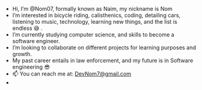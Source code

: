 -  Hi, I’m @Nom07, formally known as Naim, my nickname is Nom
-  I’m interested in bicycle riding, calisthenics, coding, detailing cars, listening to music, technology, learning new things, and the list is endless 😅  .
-  I’m currently studying computer science, and skills to become a software engineer. 
-  I’m looking to collaborate on different projects for learning purposes and growth.
-  My past career entails in law enforcement, and my future is in Software engineering 😎
- 📫 You can reach me at: DevNom7@gmail.com
- 

<!---
Nom07/Nom07 is a ✨ special ✨ repository because its `README.md` (this file) appears on your GitHub profile.
You can click the Preview link to take a look at your changes.
--->
